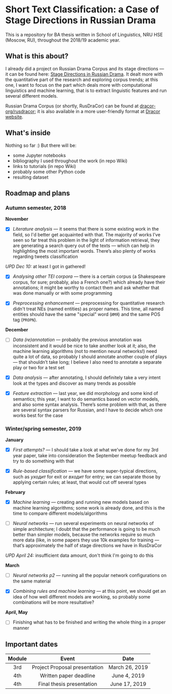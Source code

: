 # Short Text Classification: a Case of Stage Directions in Russian Drama
This is a repository for BA thesis written in School of Linguistics, NRU HSE (Moscow, RU), throughout the 2018/19 academic year. 

## What is this about?

I already did a project on Russian Drama Corpus and its stage directions — it can be found here: [Stage Directions in Russian Drama](https://github.com/creaciond/russian-drama). It dealt more with the quantitative part of the research and exploring corpus trends; at this one, I want to focus on the part which deals more with computational linguistics and machine learning, that is to extract linguistic features and run several different models.

Russian Drama Corpus (or shortly, RusDraCor) can be found at [dracor-org/rusdracor](https://github.com/dracor-org/rusdracor); it is also available in a more user-friendly format at [Dracor website](https://dracor.org/rus).

## What's inside

Nothing so far :) But there will be:

* some Jupyter notebooks
* bibliography I used throughout the work (in repo Wiki)
* links to tutorials (in repo Wiki)
* probably some other Python code
* resulting dataset

## Roadmap and plans

### Autumn semester, 2018

**November**

- [x] _Literature analysis_ — it seems that there is some existing work in the field, so I'd better get acquainted with that. The majority of works I’ve seen so far treat this problem in the light of information retrieval, they are generating a search query out of the texts — which can help in highlighting the most important words. There’s also plenty of works regarding tweets classification

_UPD Dec 10:_ at least I got in gathered!

- [x] _Analysing other TEI corpora_ — there is a certain corpus (a Shakespeare corpus, for sure; probably, also a French one?) which already have their <stage> annotations; it might be worthy to contact them and ask whether that was done manually or with some programming
  
- [x] _Preprocessing enhancement_  — preprocessing for quantitative research didn't treat NEs (named entities) as proper names. This time, all named entities should have the same "special" word (`ИМЯ`) and the same POS tag (`PROPN`).

**December**

- [ ] _Data (re)annotation_ — probably the previous annotation was inconsistent and it would be nice to take another look at it; also, the machine learning algorithms (not to mention neural networks!) need quite a lot of data, so probably I should annotate another couple of plays — that shouldn’t take long; I believe I also need to annotate a separate play or two for a test set

- [x] _Data analysis_ — after annotating, I should definitely take a very intent look at the types and discover as many trends as possible

- [x] _Feature extraction_ — last year, we did morphology and some kind of semantics; this year, I want to do semantics based on vector models, and also some syntax analysis. There’s some problem with that, as there are several syntax parsers for Russian, and I have to decide which one works best for the case

### Winter/spring semester, 2019

**January**

- [x] _First attempts?_ — I should take a look at what we’ve done for my 3rd year paper, take into consideration the September meetup feedback and try to do something with that

- [x] _Rule-based classification_ — we have some super-typical directions, such as _уходит_ for exit or _входит_ for entry; we can separate those by applying certain rules; at least, that would cut off several types

**February**

- [x] _Machine learning_ — creating and running new models based on machine learning algorithms; some work is already done, and this is the time to compare different models/algorithms

- [ ] _Neural networks_ — run several experiments on neural networks of simple architecture; I doubt that the performance is going to be much better than simpler models, because the networks require so much more data (like, in some papers they use 10k examples for training — that’s approximately the half of stage directions we have in RusDraCor

_UPD April 24:_ insufficient data amount, don't think I'm going to do this

**March**

- [ ] _Neural networks p2_ — running all the popular network configurations on the same material

- [x] _Combining rules and machine learning_ — at this point, we should get an idea of how well different models are working, so probably some combinations will be more resultative?

**April, May**

- [ ] Finishing what has to be finished and writing the whole thing in a proper manner 
  
## Important dates

|**Module**|**Event**                    |**Date**             |
|:--------:|:---------------------------:|:-------------------:|
|3rd       |Project Proposal presentation|March 26, 2019|
|4th       |Written paper deadline       |June 4, 2019|
|4th       |Final thesis presentation    |June 17, 2019|
